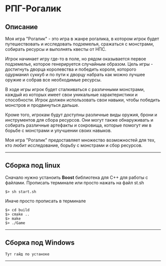 # РПГ-Рогалик

## Описание
Моя игра "Рогалик" - это игра в жанре рогалика, в котором игрок будет путешествовать и исследовать подземелья, сражаться с монстрами, собирать ресурсы и выполнять квесты от НПС.

Игрок начинает игру где-то в поле, но рядом оказывается первое подземелье, которое генерируется случайным образом. Цель игры - достигнуть дворца королевства и победить короля, которого одурманил суккуб и по пути к дворцу набрать как можно лучшее оружие и собрав все необходимые ресурсы.

В ходе игры игрок будет сталкиваться с различными монстрами, каждый из которых имеет свои уникальные характеристики и способности. Игрок должен использовать свои навыки, чтобы победить монстров и продвинуться дальше.

Кроме того, игрокам будут доступны различные виды оружия, брони и инструментов для сбора ресурсов. Они могут также обнаруживать и собирать различные артефакты и сокровища, которые помогут им в борьбе с монстрами и улучшении своих навыков.

Моя игра "Рогалик" предоставляет множество возможностей для тех, кто любит исследование, борьбу с монстрами и сбор ресурсов.

---

## Сборка под linux

Сначало нужно устаноить **Boost** библиотека для С++ для работы с файлами. 
Прописать  терминале или просто нажать на файл st.sh

    $> sh start.sh

Иначе просто прописать в терминале 
    
    $> cd build
    $> cmake ..
    $> make
    $> ./Game

---

## Сборка под Windows

    Тут гайд по устаноке

--- 


